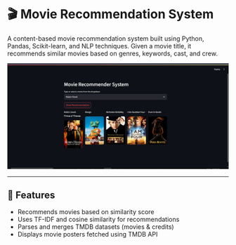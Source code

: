 # 🎬 Movie Recommendation System

A content-based movie recommendation system built using Python, Pandas, Scikit-learn, and NLP techniques. Given a movie title, it recommends similar movies based on genres, keywords, cast, and crew.

![App Screenshot](pic.png)


---

## 🚀 Features

- Recommends movies based on similarity score
- Uses TF-IDF and cosine similarity for recommendations
- Parses and merges TMDB datasets (movies & credits)
- Displays movie posters fetched using TMDB API



